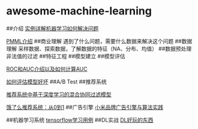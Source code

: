 # awesome-machine-learning

##介绍
[实例详解机器学习如何解决问题](http://tech.meituan.com/mt-mlinaction-how-to-ml.html)

[PMML介绍](http://www.ibm.com/developerworks/cn/opensource/ind-PMML1/)
##商业理解
遇到了什么问题，需要什么数据来解决这个问题
##数据理解
采样数据、探索数据，了解数据的特征（NA、分布、均值）
##数据预处理
非法值的过滤
##特征工程
##模型建立
##模型评估

[ROC和AUC介绍以及如何计算AUC](http://alexkong.net/2013/06/introduction-to-auc-and-roc/)

[如何评估模型好坏](http://www.jianshu.com/p/41f434818ffc)
##A/B Test
##推荐系统

[推荐系统中基于深度学习的混合协同过滤模型](http://geek.csdn.net/news/detail/135405)

[饿了么推荐系统：从0到1](http://geek.csdn.net/news/detail/134876)
##广告引擎
[小米品牌广告引擎与算法实践](http://geek.csdn.net/news/detail/138521)

##机器学习系统
[tensorflow学习用例](https://github.com/burness/tensorflow-101)
##DL实战
[DL好玩的东西](https://zhuanlan.zhihu.com/burness-DL)
